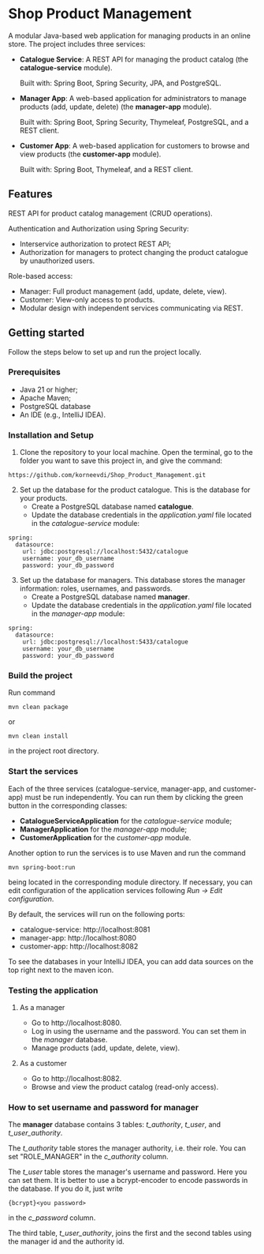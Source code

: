# Shop Product Management

A modular Java-based web application for managing products in an online store. The project includes three services:

- __Catalogue Service__: A REST API for managing the product catalog (the __catalogue-service__ module).
  
    Built with: Spring Boot, Spring Security, JPA, and PostgreSQL.
- __Manager App__: A web-based application for administrators to manage products (add, update, delete) (the __manager-app__ module).

    Built with: Spring Boot, Spring Security, Thymeleaf, PostgreSQL, and a REST client.
- __Customer App__: A web-based application for customers to browse and view products (the __customer-app__ module).

    Built with: Spring Boot, Thymeleaf, and a REST client.

## Features

REST API for product catalog management (CRUD operations).

Authentication and Authorization using Spring Security: 
- Interservice authorization to protect REST API;
- Authorization for managers to protect changing the product catalogue by unauthorized users.

Role-based access:
- Manager: Full product management (add, update, delete, view).
- Customer: View-only access to products.
- Modular design with independent services communicating via REST.

## Getting started

Follow the steps below to set up and run the project locally.

### Prerequisites

- Java 21 or higher;
- Apache Maven;
- PostgreSQL database
- An IDE (e.g., IntelliJ IDEA).

### Installation and Setup

1. Clone the repository to your local machine. Open the terminal, go to the folder you want to save this project in, and give the command:

```
https://github.com/korneevdi/Shop_Product_Management.git
```

2. Set up the database for the product catalogue. This is the database for your products.
    - Create a PostgreSQL database named __catalogue__.
    - Update the database credentials in the _application.yaml_ file located in the _catalogue-service_ module:

```
spring:
  datasource:
    url: jdbc:postgresql://localhost:5432/catalogue
    username: your_db_username
    password: your_db_password
```

3. Set up the database for managers. This database stores the manager information: roles, usernames, and passwords.
    - Create a PostgreSQL database named __manager__.
    - Update the database credentials in the _application.yaml_ file located in the _manager-app_ module:

```
spring:
  datasource:
    url: jdbc:postgresql://localhost:5433/catalogue
    username: your_db_username
    password: your_db_password
```

### Build the project

Run command 

```
mvn clean package
```

or

```
mvn clean install
```

in the project root directory.

### Start the services

Each of the three services (catalogue-service, manager-app, and customer-app) must be run independently. You can run them by clicking the green button in the corresponding classes:

- __CatalogueServiceApplication__ for the _catalogue-service_ module;
- __ManagerApplication__ for the _manager-app_ module;
- __CustomerApplication__ for the _customer-app_ module.

Another option to run the services is to use Maven and run the command

```
mvn spring-boot:run
```

being located in the corresponding module directory. If necessary, you can edit configuration of the application services following _Run -> Edit configuration_.

By default, the services will run on the following ports:

- catalogue-service: http://localhost:8081
- manager-app: http://localhost:8080
- customer-app: http://localhost:8082

To see the databases in your IntelliJ IDEA, you can add data sources on the top right next to the maven icon. 

### Testing the application

1. As a manager
    - Go to http://localhost:8080.
    - Log in using the username and the password. You can set them in the _manager_ database.
    - Manage products (add, update, delete, view).

2. As a customer
    - Go to http://localhost:8082.
    - Browse and view the product catalog (read-only access).

### How to set username and password for manager

The __manager__ database contains 3 tables: _t_authority_, _t_user_, and _t_user_authority_.

The _t_authority_ table stores the manager authority, i.e. their role. You can set "ROLE_MANAGER" in the _c_authority_ column.

The _t_user_ table stores the manager's username and password. Here you can set them. It is better to use a bcrypt-encoder to encode passwords in the database. If you do it, just write

```
{bcrypt}<you password>
```

in the _c_password_ column.

The third table, _t_user_authority_, joins the first and the second tables using the manager id and the authority id.
